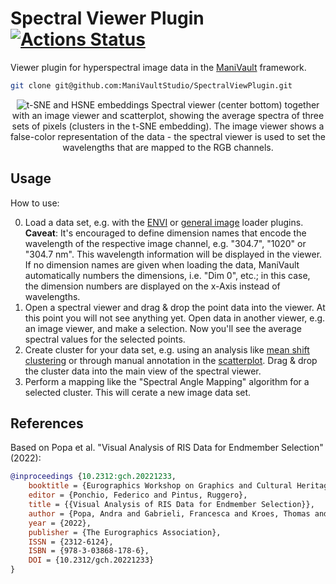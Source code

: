 
# Spectral Viewer Plugin [![Actions Status](https://github.com/ManiVaultStudio/SpectralViewPlugin/actions/workflows/build.yml/badge.svg)](https://github.com/ManiVaultStudio/SpectralViewPlugin/actions)
Viewer plugin for hyperspectral image data in the [ManiVault](https://github.com/ManiVaultStudio/core) framework.

```bash
git clone git@github.com:ManiVaultStudio/SpectralViewPlugin.git
```
<p align="center">
  <img src="https://github.com/ManiVaultStudio/core/assets/58806453/1957eb15-af49-4e2a-bea5-752a6f1fab5c" alt="t-SNE and HSNE embeddings">
  Spectral viewer (center bottom) together with an image viewer and scatterplot, showing the average spectra of three sets of pixels (clusters in the t-SNE embedding). The image viewer shows a false-color representation of the data - the spectral viewer is used to set the wavelengths that are mapped to the RGB channels.
</p>

## Usage
How to use:

0. Load a data set, e.g. with the [ENVI](https://github.com/ManiVaultStudio/ENVILoader) or [general image](https://github.com/ManiVaultStudio/ImageLoaderPlugin) loader plugins. **Caveat**: It's encouraged to define dimension names that encode the wavelength of the respective image channel, e.g. "304.7", "1020" or "304.7 nm". This wavelength information will be displayed in the viewer. If no dimension names are given when loading the data, ManiVault automatically numbers the dimensions, i.e. "Dim 0", etc.; in this case, the dimension numbers are displayed on the x-Axis instead of wavelengths.
1. Open a spectral viewer and drag & drop the point data into the viewer. At this point you will not see anything yet. Open data in another viewer, e.g. an image viewer, and make a selection. Now you'll see the average spectral values for the selected points.
2. Create cluster for your data set, e.g. using an analysis like [mean shift clustering](https://github.com/ManiVaultStudio/MeanShiftClustering) or through manual annotation in the [scatterplot](https://github.com/ManiVaultStudio/Scatterplot). Drag & drop the cluster data into the main view of the spectral viewer.
3. Perform a mapping like the "Spectral Angle Mapping" algorithm for a selected cluster. This will cerate a new image data set. 

## References
Based on Popa et al. "Visual Analysis of RIS Data for Endmember Selection" (2022):

```bibtex
@inproceedings {10.2312:gch.20221233,
    booktitle = {Eurographics Workshop on Graphics and Cultural Heritage},
    editor = {Ponchio, Federico and Pintus, Ruggero},
    title = {{Visual Analysis of RIS Data for Endmember Selection}},
    author = {Popa, Andra and Gabrieli, Francesca and Kroes, Thomas and Krekeler, Anna and Alfeld, Matthias and Lelieveldt, Boudewijn and Eisemann, Elmar and Höllt, Thomas},
    year = {2022},
    publisher = {The Eurographics Association},
    ISSN = {2312-6124},
    ISBN = {978-3-03868-178-6},
    DOI = {10.2312/gch.20221233}
}
```
